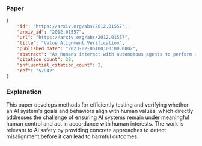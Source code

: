 ### Paper

```json
{
	"id": "https://arxiv.org/abs/2012.01557",
	"arxiv_id": "2012.01557",
	"url": "https://arxiv.org/abs/2012.01557",
	"title": "Value Alignment Verification",
	"published_date": "2023-02-06T00:00:00.000Z",
	"abstract": "As humans interact with autonomous agents to perform increasingly complicated, potentially risky tasks, it is important that humans can verify these agents' trustworthiness and efficiently evaluate their performance and correctness. In this paper we formalize the problem of value alignment verification: how to efficiently test whether the goals and behavior of another agent are aligned with a human's values? We explore several different value alignment verification settings and provide foundational theory regarding value alignment verification. We study alignment verification problems with an idealized human that has an explicit reward function as well as value alignment verification problems where the human has implicit values. Our theoretical and empirical results in both a discrete grid navigation domain and a continuous autonomous driving domain demonstrate that it is possible to synthesize highly efficient and accurate value alignment verification tests for certifying the alignment of autonomous agents.",
	"citation_count": 28,
	"influential_citation_count": 2,
	"ref": "57942"
}
```

### Explanation

This paper develops methods for efficiently testing and verifying whether an AI system's goals and behaviors align with human values, which directly addresses the challenge of ensuring AI systems remain under meaningful human control and act in accordance with human interests. The work is relevant to AI safety by providing concrete approaches to detect misalignment before it can lead to harmful outcomes.
